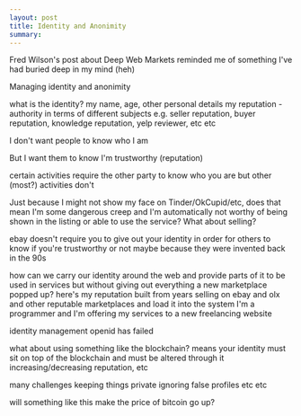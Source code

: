 ```yaml
---
layout: post
title: Identity and Anonimity
summary:
---
```



Fred Wilson's post about Deep Web Markets reminded me of something I've had buried deep in my mind (heh)

Managing identity and anonimity

what is the identity?
my name, age, other personal details
my reputation - authority in terms of different subjects
e.g. seller reputation, buyer reputation, knowledge reputation, yelp reviewer, etc etc

I don't want people to know who I am

But I want them to know I'm trustworthy (reputation)

certain activities require the other party to know who you are
but other (most?) activities don't

Just because I might not show my face on Tinder/OkCupid/etc, does that mean I'm some dangerous creep and I'm automatically not worthy of being shown in the listing or able to use the service?
What about selling?

ebay doesn't require you to give out your identity in order for others to know if you're trustworthy or not
maybe because they were invented back in the 90s

how can we carry our identity around the web and provide parts of it to be used in services
but without giving out everything
a new marketplace popped up? here's my reputation built from years selling on ebay and olx and other reputable marketplaces and load it into the system
I'm a programmer and I'm offering my services to a new freelancing website

identity management
openid has failed

what about using something like the blockchain?
means your identity must sit on top of the blockchain and must be altered through it
increasing/decreasing reputation, etc


many challenges
keeping things private
ignoring false profiles
etc etc


will something like this make the price of bitcoin go up?









